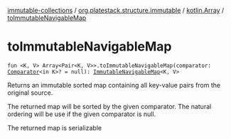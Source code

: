 [immutable-collections](../../index.md) / [org.platestack.structure.immutable](../index.md) / [kotlin.Array](index.md) / [toImmutableNavigableMap](.)

# toImmutableNavigableMap

`fun <K, V> Array<Pair<K, V>>.toImmutableNavigableMap(comparator: `[`Comparator`](http://docs.oracle.com/javase/6/docs/api/java/util/Comparator.html)`<in K>? = null): `[`ImmutableNavigableMap`](../-immutable-navigable-map/index.md)`<K, V>`

Returns an immutable sorted map containing all key-value pairs from the original source.

The returned map will be sorted by the given comparator.
The natural ordering will be use if the given comparator is null.

The returned map is serializable

